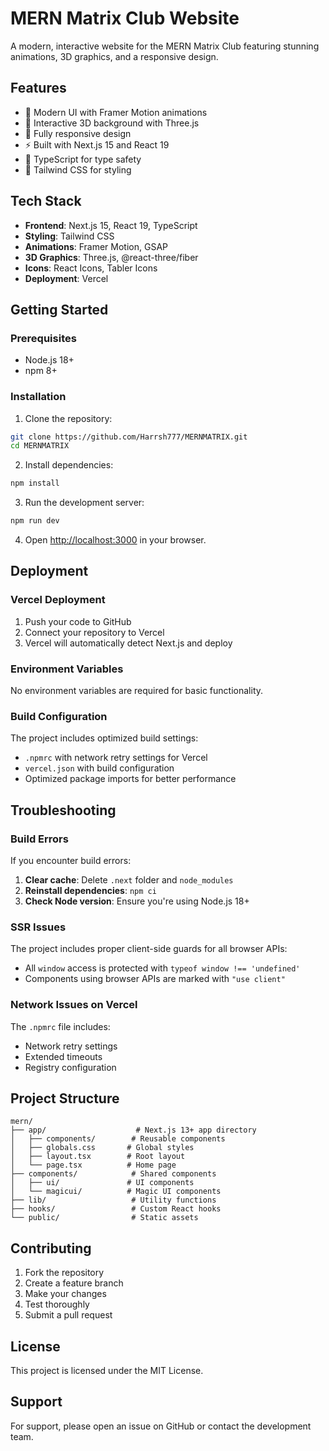 # MERN Matrix Club Website

A modern, interactive website for the MERN Matrix Club featuring stunning animations, 3D graphics, and a responsive design.

## Features

- 🎨 Modern UI with Framer Motion animations
- 🌟 Interactive 3D background with Three.js
- 📱 Fully responsive design
- ⚡ Built with Next.js 15 and React 19
- 🎯 TypeScript for type safety
- 🎨 Tailwind CSS for styling

## Tech Stack

- **Frontend**: Next.js 15, React 19, TypeScript
- **Styling**: Tailwind CSS
- **Animations**: Framer Motion, GSAP
- **3D Graphics**: Three.js, @react-three/fiber
- **Icons**: React Icons, Tabler Icons
- **Deployment**: Vercel

## Getting Started

### Prerequisites

- Node.js 18+ 
- npm 8+

### Installation

1. Clone the repository:
```bash
git clone https://github.com/Harrsh777/MERNMATRIX.git
cd MERNMATRIX
```

2. Install dependencies:
```bash
npm install
```

3. Run the development server:
```bash
npm run dev
```

4. Open [http://localhost:3000](http://localhost:3000) in your browser.

## Deployment

### Vercel Deployment

1. Push your code to GitHub
2. Connect your repository to Vercel
3. Vercel will automatically detect Next.js and deploy

### Environment Variables

No environment variables are required for basic functionality.

### Build Configuration

The project includes optimized build settings:
- `.npmrc` with network retry settings for Vercel
- `vercel.json` with build configuration
- Optimized package imports for better performance

## Troubleshooting

### Build Errors

If you encounter build errors:

1. **Clear cache**: Delete `.next` folder and `node_modules`
2. **Reinstall dependencies**: `npm ci`
3. **Check Node version**: Ensure you're using Node.js 18+

### SSR Issues

The project includes proper client-side guards for all browser APIs:
- All `window` access is protected with `typeof window !== 'undefined'`
- Components using browser APIs are marked with `"use client"`

### Network Issues on Vercel

The `.npmrc` file includes:
- Network retry settings
- Extended timeouts
- Registry configuration

## Project Structure

```
mern/
├── app/                    # Next.js 13+ app directory
│   ├── components/        # Reusable components
│   ├── globals.css       # Global styles
│   ├── layout.tsx        # Root layout
│   └── page.tsx          # Home page
├── components/            # Shared components
│   ├── ui/               # UI components
│   └── magicui/          # Magic UI components
├── lib/                   # Utility functions
├── hooks/                 # Custom React hooks
└── public/                # Static assets
```

## Contributing

1. Fork the repository
2. Create a feature branch
3. Make your changes
4. Test thoroughly
5. Submit a pull request

## License

This project is licensed under the MIT License.

## Support

For support, please open an issue on GitHub or contact the development team.
